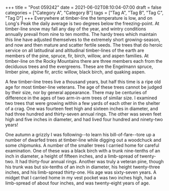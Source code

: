+++
title = "Post 059242"
date = 2021-06-02T08:10:04-07:00
draft = false
categories = ["Category A", "Category B"]
tags = ["Tag A", "Tag B", "Tag C", "Tag D"]
+++
Everywhere at timber-line the temperature is low, and on Long's Peak the daily average is two degrees below the freezing-point. At timber-line snow may fall any day of the year, and wintry conditions annually prevail from nine to ten months. The hardy trees which maintain this line have adjusted themselves to the extremely short growing-season, and now and then mature and scatter fertile seeds. The trees that do heroic service on all latitudinal and altitudinal timber-lines of the earth are members of the pine, spruce, fir, birch, willow, and aspen families. At timber-line on the Rocky Mountains there are three members each from the deciduous trees and the evergreens. These are the Engelmann spruce, limber pine, alpine fir, arctic willow, black birch, and quaking aspen.

A few timber-line trees live a thousand years, but half this time is a ripe old age for most timber-line veterans. The age of these trees cannot be judged by their size, nor by general appearance. There may be centuries of difference in the ages of two arm-in-arm trees of similar size. I examined two trees that were growing within a few yards of each other in the shelter of a crag. One was fourteen feet high and sixteen inches in diameter, and had three hundred and thirty-seven annual rings. The other was seven feet high and five inches in diameter, and had lived four hundred and ninety-two years!

One autumn a grizzly I was following--to learn his bill-of-fare--tore up a number of dwarfed trees at timber-line while digging out a woodchuck and some chipmunks. A number of the smaller trees I carried home for careful examination. One of these was a black birch with a trunk nine-tenths of an inch in diameter, a height of fifteen inches, and a limb-spread of twenty-two. It had thirty-four annual rings. Another was truly a veteran pine, though his trunk was but six-tenths of an inch in diameter, his height twenty-three inches, and his limb-spread thirty-one. His age was sixty-seven years. A midget that I carried home in my vest pocket was two inches high, had a limb-spread of about four inches, and was twenty-eight years of age.
